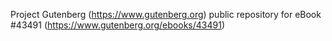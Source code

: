 Project Gutenberg (https://www.gutenberg.org) public repository for eBook #43491 (https://www.gutenberg.org/ebooks/43491)
